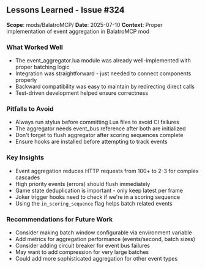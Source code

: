 ## Lessons Learned - Issue #324
**Scope**: mods/BalatroMCP/
**Date**: 2025-07-10
**Context**: Proper implementation of event aggregation in BalatroMCP mod

### What Worked Well
- The event_aggregator.lua module was already well-implemented with proper batching logic
- Integration was straightforward - just needed to connect components properly
- Backward compatibility was easy to maintain by redirecting direct calls
- Test-driven development helped ensure correctness

### Pitfalls to Avoid
- Always run stylua before committing Lua files to avoid CI failures
- The aggregator needs event_bus reference after both are initialized
- Don't forget to flush aggregator after scoring sequences complete
- Ensure hooks are installed before attempting to track events

### Key Insights
- Event aggregation reduces HTTP requests from 100+ to 2-3 for complex cascades
- High priority events (errors) should flush immediately
- Game state deduplication is important - only keep latest per frame
- Joker trigger hooks need to check if we're in a scoring sequence
- Using the `in_scoring_sequence` flag helps batch related events

### Recommendations for Future Work
- Consider making batch window configurable via environment variable
- Add metrics for aggregation performance (events/second, batch sizes)
- Consider adding circuit breaker for event bus failures
- May want to add compression for very large batches
- Could add more sophisticated aggregation for other event types